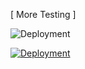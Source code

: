 [ More Testing ]

![Deployment](https://github.com/anoted/anoted.github.io/actions/workflows/pages/pages-build-deployment/badge.svg)

[![Deployment](https://github.com/anoted/anoted.github.io/actions/workflows/pages/pages-build-deployment/badge.svg?branch=main)](https://github.com/anoted/anoted.github.io/actions/workflows/pages/pages-build-deployment)